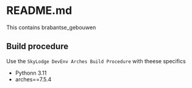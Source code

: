 # README.md

This contains brabantse_gebouwen

## Build procedure

Use the `SkyLodge DevEnv Arches Build Procedure` with theese specifics

- Pythonn 3.11
- arches==7.5.4
